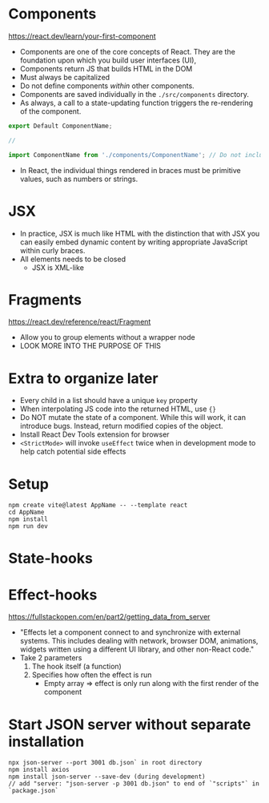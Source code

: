 # Components
https://react.dev/learn/your-first-component

- Components are one of the core concepts of React. They are the foundation upon which you build user interfaces (UI),
- Components return JS that builds HTML in the DOM
- Must always be capitalized
- Do not define components *within* other components.
- Components are saved individually in the `./src/components` directory.
- As always, a call to a state-updating function triggers the re-rendering of the component.

```jsx
export Default ComponentName;

//

import ComponentName from './components/ComponentName'; // Do not include `.jsx'
```

- In React, the individual things rendered in braces must be primitive values, such as numbers or strings.

# JSX

- In practice, JSX is much like HTML with the distinction that with JSX you can easily embed dynamic content by writing appropriate JavaScript within curly braces.
- All elements needs to be closed
    - JSX is XML-like

# Fragments
https://react.dev/reference/react/Fragment

- Allow you to group elements without a wrapper node
- LOOK MORE INTO THE PURPOSE OF THIS

# Extra to organize later

- Every child in a list should have a unique `key` property
- When interpolating JS code into the returned HTML, use `{}`
- Do NOT mutate the state of a component. While this will work, it can introduce bugs. Instead, return modified copies of the object.
- Install React Dev Tools extension for browser
- `<StrictMode>` will invoke `useEffect` twice when in development mode to help catch potential side effects

# Setup

```
npm create vite@latest AppName -- --template react
cd AppName
npm install
npm run dev
```

# State-hooks

# Effect-hooks
https://fullstackopen.com/en/part2/getting_data_from_server

- "Effects let a component connect to and synchronize with external systems. This includes dealing with network, browser DOM, animations, widgets written using a different UI library, and other non-React code."
- Take 2 parameters
    1. The hook itself (a function)
    2. Specifies how often the effect is run
        - Empty array => effect is only run along with the first render of the component

# Start JSON server without separate installation

```
npx json-server --port 3001 db.json` in root directory
npm install axios
npm install json-server --save-dev (during development)
// add "server: "json-server -p 3001 db.json" to end of `"scripts"` in `package.json`
```
